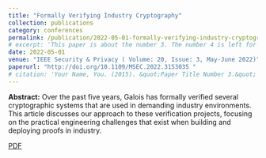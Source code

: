 ```yaml
---
title: "Formally Verifying Industry Cryptography"
collection: publications
category: conferences
permalink: /publication/2022-05-01-formally-verifying-industry-cryptography
# excerpt: 'This paper is about the number 3. The number 4 is left for future work.'
date: 2022-05-01
venue: "IEEE Security & Privacy ( Volume: 20, Issue: 3, May-June 2022)"
paperurl: "http://doi.org/10.1109/MSEC.2022.3153035 "
# citation: 'Your Name, You. (2015). &quot;Paper Title Number 3.&quot; <i>Journal 1</i>. 1(3).'
---
```


**Abstract:** Over the past five years, Galois has formally verified several cryptographic systems that are used in demanding industry environments. This article discusses our approach to these verification projects, focusing on the practical engineering challenges that exist when building and deploying proofs in industry.

[PDF](http://mikedodds.github.io/files/publication/2022-05-01-formally-verifying-industry-cryptography.pdf)